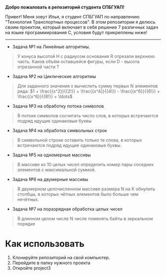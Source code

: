 **Добро пожаловать в репозиторий студента СПБГУАП!**

Привет! Меня зовут Илья, я студент СПБГУАП по направлению "Технология Транспортных процессов". В этом репозитории я делюсь своим проектом, который включает в себя решение 7 различных задач на языке программирования C, условия будут прикреплены ниже!

---

* Задача №1 на Линейные алгоритмы.
> У конуса высотой H с радиусом основания R отрезали верхнюю часть. Каков объём оставшейся фигуры, если D - высота отрезанной части ?
* Задача №2 на Циклические алгоритмы
> Для заданного значения x вычислить сумму первых N элементов ряда:
> $`1 + \frac{{x^2}}{{2!}} + \frac{{x^4}}{{4!}} - \frac{{x^6}}{{6!}} + \frac{{x^8}}{{8!}} + \ldots`$
* Задача №3 на обработку потока символов
> В потоке символов сосчитать число слов, в которых встречаются подряд идущие одинаковые буквы
* Задача №4 на обработка символьных строк
>В символьной строке оставить только те слова, в которых встречаются подряд идущие одинаковые буквы.
* Задача №5 на одномерные массивы
> В массиве из 10 целых чисел определить номер пары соседних элементов с максимальной суммой.
* Задача №6 на двумерные массивы
> В двумерном целочисленном массиве размера N на K обнулить столбцы, в которых чётных элементов было больше чем нечётных.
* Задача №7 на поразрядная обработка целых чисел
> В длинном целом числе N числе поменять байты в зеркальном порядке

# Как использовать

1. Клонируйте репозиторий на свой компьютер.
2. Перейдите в папку нужного проекта
3. Откройте project3
